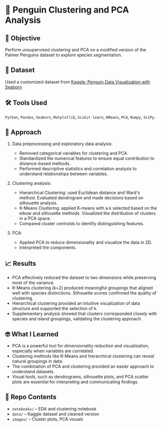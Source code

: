 # 🐧 Penguin Clustering and PCA Analysis

## 📌 Objective
Perform unsupervised clustering and PCA on a modified version of the Palmer Penguins dataset to explore species segmentation.

## 📂 Dataset
Used a customized dataset from [Kaggle: Penguin Data Visualization with Seaborn](https://www.kaggle.com/code/tirendazacademy/penguin-dataset-data-visualization-with-seaborn)

## 🛠️ Tools Used
`Python`, `Pandas`, `Seaborn`, `Matplotlib`, `Scikit-learn`, `KMeans`, `PCA`, `Numpy`, `SciPy`.

## 🧪 Approach
1. Data preprocessing and exploratory data analysis:
   - Removed categorical variables for clustering and PCA.
   - Standardized the numerical features to ensure equal contribution to distance-based methods.
   - Performed descriptive statistics and correlation analysis  to understand relationships between variables.

2. Clustering analysis:
   - Hierarchical Clustering: used Euclidean distance and Ward's method. Evaluated dendrogram and made decisions based on silhouette analysis.
   - K-Means Clustering: applied K-means with a k selected based on the elbow and silhouette methods. Visualized the distribution of clusters in a PCA space.
   - Compared cluster centroids to identify distinguishing features. 

3. PCA:
   - Applied PCA to reduce dimensionality and visualize the data in 2D.
   - Interpreted the components. 

## 📈 Results
- PCA effectively reduced the dataset to two dimensions while preserving most of the variance.
- K-Means clustering (k=2) produced meaningful groupings that aligned well with species distinctions. Silhouette scores confirmed the quality of clustering.
- Hierarchical clustering provided an intuitive visualization of data structure and supported the selection of k.
- Supplementary analysis showed that clusters corresponded closely with species and island groupings, validating the clustering approach. 

## 🤓 What I Learned
- PCA is a powerful tool for dimensionality reduction and visualization, especially when variables are correlated.
- Clustering methods like K-Means and hierarchical clustering can reveal natural groupings in data.
- The combination of PCA and clustering provided an easier approach to understand datasets.
- Visual tools, such as dendrograms, silhouette plots, and PCA scatter plots are essential for interpreting and communicating findings. 

## 📁 Repo Contents
- `notebooks/` – EDA and clustering notebook
- `data/` – Kaggle dataset and cleaned version
- `images/` – Cluster plots, PCA visuals
